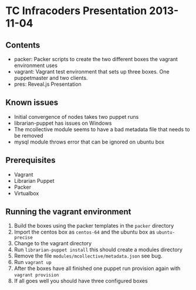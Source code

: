 # TC Infracoders Presentation 2013-11-04

## Contents

* packer: Packer scripts to create the two different boxes the vagrant environment uses
* vagrant: Vagrant test environment that sets up three boxes.  One puppetmaster and two clients.
* pres: Reveal.js Presentation

## Known issues
* Initial convergence of nodes takes two puppet runs
* librarian-puppet has issues on Windows
* The mcollective module seems to have a bad metadata file that needs to be removed
* mysql module throws error that can be ignored on ubuntu box

## Prerequisites
* Vagrant
* Librarian Puppet
* Packer
* Virtualbox

## Running the vagrant environment
1. Build the boxes using the packer templates in the `packer` directory
2. Import the centos box as `centos-64` and the ubuntu box as `ubuntu-precise`
3. Change to the vagrant directory
4. Run `librarian-puppet install` this should create a modules directory
5. Remove the file `modules/mcollective/metadata.json` see bug.
6. Run `vagrant up`
7. After the boxes have all finished one puppet run provision again with `vagrant provision`
8. If all goes well you should have three configured boxes

